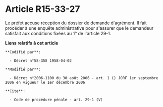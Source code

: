 # Article R15-33-27

Le préfet accuse réception du dossier de demande d'agrément. Il fait procéder à une enquête administrative pour s'assurer que
le demandeur satisfait aux conditions fixées au 1° de l'article 29-1.

**Liens relatifs à cet article**

	**Codifié par**:

	  - Décret n°58-358 1958-04-02

	**Modifié par**:

	  - Décret n°2006-1100 du 30 août 2006 - art. 1 () JORF 1er septembre 2006 en vigueur le 1er décembre 2006

	**Cite**:

	  - Code de procédure pénale - art. 29-1 (V)
